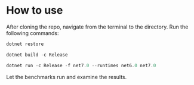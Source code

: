 # How to use

After cloning the repo, navigate from the terminal to the directory.
Run the following commands:
```powershell
dotnet restore
```
```powershell
dotnet build -c Release
```
```powershell
dotnet run -c Release -f net7.0 --runtimes net6.0 net7.0 
```
Let the benchmarks run and examine the results.

